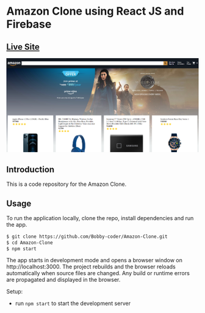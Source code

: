 
# Amazon Clone using React JS and Firebase

## [Live Site](https://clone-ff7af.web.app)

![Live-Site-Screenshot](public/LiveSiteScreenshot.png)

## Introduction

This is a code repository for the Amazon Clone.

## Usage

To run the application locally, clone the repo, install dependencies and run the app.

```
$ git clone https://github.com/Bobby-coder/Amazon-Clone.git
$ cd Amazon-Clone
$ npm start
```

The app starts in development mode and opens a browser window on http://localhost:3000. The project rebuilds and the browser reloads automatically when source files are changed. Any build or runtime errors are propagated and displayed in the browser.

Setup:

- run `npm start` to start the development server
